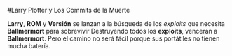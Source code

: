 #Larry Plotter y Los Commits de la Muerte

**Larry**, **ROM** y **Versión** se lanzan a la búsqueda de los 
*exploits* que necesita **Ballmermort** para sobrevivir
Destruyendo todos los **exploits**, vencerán a **Ballmermort**. Pero el 
camino no será fácil porque sus portátiles no tienen mucha batería.

